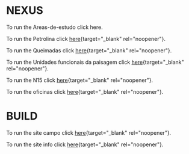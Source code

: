 # NEXUS

To run the Areas-de-estudo click <a htref="https://pedro-andrade-inpe.github.io/nexus/areasDeEstudo/index.html" target="_blank">here</a>.

To run the Petrolina click [here](https://pedro-andrade-inpe.github.io/nexus/Petrolina/petrolinaWebMap/index.html){target="_blank" rel="noopener"}.

To run the Queimadas click [here](https://pedro-andrade-inpe.github.io/nexus/Queimadas/queimadasWebMap/index.html){target="_blank" rel="noopener"}.

To run the Unidades funcionais da paisagem click [here](https://pedro-andrade-inpe.github.io/nexus/ufp/ufpWebMap/index.html){target="_blank" rel="noopener"}.

To run the N15 click [here](https://pedro-andrade-inpe.github.io/nexus/N15/N15WebMap/index.html){target="_blank" rel="noopener"}.

To run the oficinas click [here](https://pedro-andrade-inpe.github.io/nexus/oficinas/index.html){target="_blank" rel="noopener"}.


# BUILD

To run the site campo click [here](https://pedro-andrade-inpe.github.io/nexus/campo/sitecampo/index.html){target="_blank" rel="noopener"}.

To run the site info click [here](https://pedro-andrade-inpe.github.io/nexus/info/siteinfo/index.html){target="_blank" rel="noopener"}.

